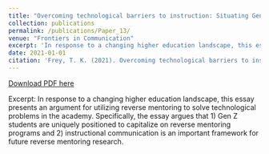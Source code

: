 ```yaml
---
title: "Overcoming technological barriers to instruction: Situating Gen Z students as reverse mentors"
collection: publications
permalink: /publications/Paper_13/
venue: "Frontiers in Communication"
excerpt: 'In response to a changing higher education landscape, this essay presents an argument for utilizing reverse mentoring to solve technological problems in the academy.'
date: 2021-01-01
citation: 'Frey, T. K. (2021). Overcoming technological barriers to instruction: Situating Gen Z students as reverse mentors. <i>Frontiers in Communication: Culture and Communication, 6</i>, 1-3. https://doi.org/10.3389/fcomm.2021.630899'
---
```


[Download PDF here](http://tkodyfrey.github.io/files/TechBarriers.pdf)

Excerpt: In response to a changing higher education landscape, this essay presents an argument for utilizing reverse mentoring to solve technological problems in the academy. Specifically, the essay argues that 1) Gen Z students are uniquely positioned to capitalize on reverse mentoring programs and 2) instructional communication is an important framework for future reverse mentoring research.